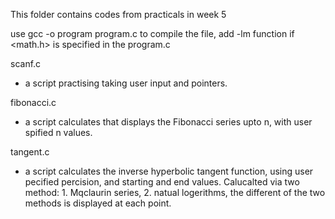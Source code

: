 This folder contains codes from practicals in week 5

use gcc -o program program.c to compile the file, add -lm function if <math.h> is specified in the program.c

scanf.c
- a script practising taking user input and pointers.

fibonacci.c
- a script calculates that displays the Fibonacci series upto n, with user spified n values.

tangent.c
- a script calculates the inverse hyperbolic tangent function, using user pecified percision, and starting and end values. Calucalted via two method: 1. Mqclaurin series, 2. natual logerithms, the different of the two methods is displayed at each point. 
 

